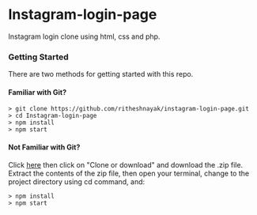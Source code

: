 # Instagram-login-page


Instagram login clone using html, css and php.


### Getting Started

There are two methods for getting started with this repo.

#### Familiar with Git?

```
> git clone https://github.com/ritheshnayak/instagram-login-page.git
> cd Instagram-login-page
> npm install
> npm start
```

#### Not Familiar with Git?

Click [here](https://github.com/ritheshnayak/instagram-login-page.git) then click on "Clone or download" and download the .zip file.
Extract the contents of the zip file, then open your terminal, change to the project directory using cd command, and:

```
> npm install
> npm start
```

